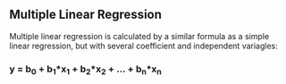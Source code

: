## Multiple Linear Regression
Multiple linear regression is calculated by a similar formula as a simple linear regression, but with several
coefficient and independent variagles:
### y = b<sub>0</sub> + b<sub>1</sub>*x<sub>1</sub> + b<sub>2</sub>*x<sub>2</sub> + ... + b<sub>n</sub>*x<sub>n</sub>
